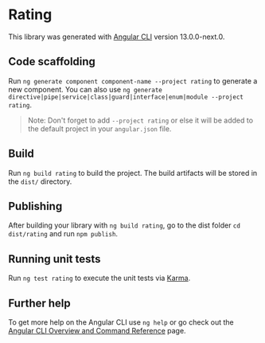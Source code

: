 # Rating

This library was generated with [Angular CLI](https://github.com/angular/angular-cli) version 13.0.0-next.0.

## Code scaffolding

Run `ng generate component component-name --project rating` to generate a new component. You can also use `ng generate directive|pipe|service|class|guard|interface|enum|module --project rating`.
> Note: Don't forget to add `--project rating` or else it will be added to the default project in your `angular.json` file. 

## Build

Run `ng build rating` to build the project. The build artifacts will be stored in the `dist/` directory.

## Publishing

After building your library with `ng build rating`, go to the dist folder `cd dist/rating` and run `npm publish`.

## Running unit tests

Run `ng test rating` to execute the unit tests via [Karma](https://karma-runner.github.io).

## Further help

To get more help on the Angular CLI use `ng help` or go check out the [Angular CLI Overview and Command Reference](https://angular.io/cli) page.
